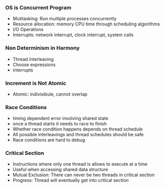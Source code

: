 ### OS is Concurrent Program
- Mutitasking: Run multiple processes concurrently
- Resource allocation: memory CPU time through scheduling algorithms
- I/O Operations
- Interrupts: network interrupt, clock interrupt, system calls
### Non Determinism in Harmony
- Thread interleaving
- Choose expressions
- interrupts
### Increment is Not Atomic
- Atomic: indivisibule, cannot overlap
### Race Conditions
- timing dependent error involving shared state
- once a thread starts it needs to race to finish
- Whether race condition happens depends on thread schedule
- All possible interleavings and thread schedules should be safe
- Race conditions are hard to debug
### Critical Section
- Instructions where only one thread is allows to execute at a time
- Useful when accessing shared data structure
- Mutual Exclusion: There can never be two threads in critical section
- Progress: Thread will eventually get into critical section